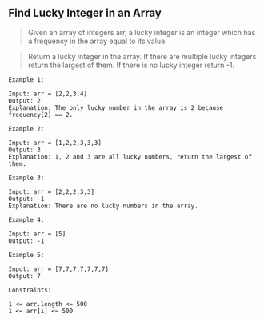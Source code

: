 ## Find Lucky Integer in an Array

> Given an array of integers arr, a lucky integer is an integer which has a frequency in the array equal to its value.

> Return a lucky integer in the array. If there are multiple lucky integers return the largest of them. If there is no lucky integer return -1.

```
Example 1:

Input: arr = [2,2,3,4]
Output: 2
Explanation: The only lucky number in the array is 2 because frequency[2] == 2.
```
```
Example 2:

Input: arr = [1,2,2,3,3,3]
Output: 3
Explanation: 1, 2 and 3 are all lucky numbers, return the largest of them.
```
```
Example 3:

Input: arr = [2,2,2,3,3]
Output: -1
Explanation: There are no lucky numbers in the array.
```
```
Example 4:

Input: arr = [5]
Output: -1
```
```
Example 5:

Input: arr = [7,7,7,7,7,7,7]
Output: 7
```
 
```
Constraints:

1 <= arr.length <= 500
1 <= arr[i] <= 500
```
